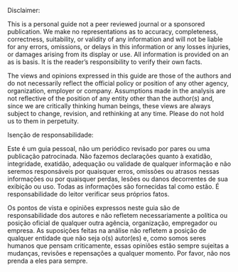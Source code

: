 Disclaimer:

This is a personal guide not a peer reviewed journal or a sponsored publication. We make no representations as to accuracy, completeness, correctness, suitability, or validity of any information and will not be liable for any errors, omissions, or delays in this information or any losses injuries, or damages arising from its display or use. All information is provided on an as is basis. It is the reader’s responsibility to verify their own facts.

The views and opinions expressed in this guide are those of the authors and do not necessarily reflect the official policy or position of any other agency, organization, employer or company. Assumptions made in the analysis are not reflective of the position of any entity other than the author(s) and, since we are critically thinking human beings, these views are always subject to change, revision, and rethinking at any time. Please do not hold us to them in perpetuity.


Isenção de responsabilidade:

Este é um guia pessoal, não um periódico revisado por pares ou uma publicação patrocinada. Não fazemos declarações quanto à exatidão, integridade, exatidão, adequação ou validade de qualquer informação e não seremos responsáveis por quaisquer erros, omissões ou atrasos nessas informações ou por quaisquer perdas, lesões ou danos decorrentes de sua exibição ou uso. Todas as informações são fornecidas tal como estão. É responsabilidade do leitor verificar seus próprios fatos.

Os pontos de vista e opiniões expressos neste guia são de responsabilidade dos autores e não refletem necessariamente a política ou posição oficial de qualquer outra agência, organização, empregador ou empresa. As suposições feitas na análise não refletem a posição de qualquer entidade que não seja o(s) autor(es) e, como somos seres humanos que pensam criticamente, essas opiniões estão sempre sujeitas a mudanças, revisões e repensações a qualquer momento. Por favor, não nos prenda a eles para sempre.
